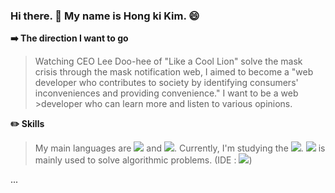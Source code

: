 ### Hi there. 👋 My name is Hong ki Kim. 😄


 **➡️ The direction I want to go**

>Watching CEO Lee Doo-hee of "Like a Cool Lion" solve the mask crisis through the mask notification web, I aimed to become a "web developer who contributes to society by identifying consumers' inconveniences and providing convenience." I want to be a web >developer who can learn more and listen to various opinions.


 **✏️ Skills**

>My main languages are <img src="https://img.shields.io/badge/Java-007396?style=flat-square&logo=Java&logoColor=white"/> and <img src="https://img.shields.io/badge/C++-00599C?style=flat-square&logo=C++&logoColor=white"/>. Currently, I'm studying the <img src="https://img.shields.io/badge/Spring-6DB33F?style=flat-square&logo=Spring&logoColor=white"/>. <img src="https://img.shields.io/badge/C++-00599C?style=flat-square&logo=C++&logoColor=white"/> is mainly used to solve algorithmic problems. (IDE : <img src="https://img.shields.io/badge/Visual Studio-5C2D91?style=flat-square&logo=Visual Studio&logoColor=white"/>)
>
...
